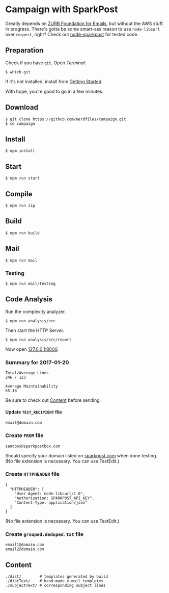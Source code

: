 # Campaign with SparkPost

Greatly depends on [ZURB Foundation for Emails](https://github.com/zurb/foundation-emails-template), but without the AWS stuff. In progress. There's gotta be some smart-ass reason to use `node-libcurl` over `request`, right? Check out [node-sparkpost](https://github.com/SparkPost/node-sparkpost) for tested code.

## Preparation

Check if you have `git`. Open _Terminal_:

    $ which git

If it's not installed, install from [Getting Started](https://git-scm.com/book/en/v2/Getting-Started-Installing-Git).

With hope, you're good to go in a few minutes.

## Download

    $ git clone https://github.com/nerdfiles/campaign.git
    $ cd campaign

## Install

    $ npm install

## Start

    $ npm run start

## Compile

    $ npm run zip

## Build

    $ npm run build

## Mail

    $ npm run mail

### Testing

    $ npm run mail/testing

## Code Analysis

Run the complexity analyzer.

    $ npm run analysis/src

Then start the HTTP Server.

    $ npm run analysis/src/report

Now open [127.0.0.1:8000](http://127.0.0.1:8000/).

### Summary for 2017-01-20

    Total/Average Lines
    246 / 123

    Average Maintainability
    65.18

Be sure to check out [Content](https://github.com/nerdfiles/campaign#content) before sending.

#### Update `TEST_RECIPIENT` file

    email@domain.com

### Create `FROM` file

    sandbox@sparkpostbox.com

Should specify your domain listed on [sparkpost.com](https://sparkpost.com) when done testing. (No file extension is necessary. You can use TextEdit.)

### Create `HTTPHEADER` file

    {
      "HTTPHEADER": [
        "User-Agent: node-libcurl/1.0",
        "Authorization: SPARKPOST_API_KEY",
        "Content-Type: application/json"
      ]
    }

(No file extension is necessary. You can use TextEdit.)

### Create `grouped.deduped.txt` file

    email1@domain.com
    email2@domain.com

## Content

    ./dist/        # templates generated by build
    ./distText/    # hand-made e-mail templates
    ./subjectText/ # corresponding subject lines

